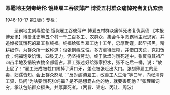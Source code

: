 ### 恶霸地主刻毒绝伦  饿毙雇工吞彼薄产  博爱五村群众痛悼死者复仇索债

1946-10-17
第2版()
专栏：

　　恶霸地主刻毒绝伦  饿毙雇工吞彼薄产
    博爱五村群众痛悼死者复仇索债
    【本报博爱讯】博爱北史等五个村一千二百多工、农群众，集会斗争恶霸地主张思寅，并追悼被其饿死的雇工张纯福。纯福给张当雇工达十五年，忠厚勤谨，起早搭黑，精耕细作，为群众所一致称道；讵张刻毒成性，多方虐待压榨，并借口灾荒，克扣饭食；纯福饱受饥饿，四肢无力，仍坚持劳动，终于驮煤时饿死途中。张反将其祖产四亩半地及锅碗衣物全部霸占。雇工张述好给张家担水，张不吃后一桶，说：“放上屁了！”雇工张成被牲口踢掉了满口牙，差点被张赶出大门。张刻薄雇工的恶毒，妇孺皆知。会上群众怒吼：“反对虐待雇工，改善工人生活”等口号，向张清算工资，质问“为啥要饿死张纯福？是不是想霸占他的地，就要害死他？”张理屈词穷，承认包赔群众损失，并厚葬死者。（丙冒、建忠、丙让、周波）
